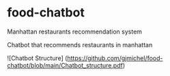 # food-chatbot
Manhattan restaurants recommendation system

Chatbot that recommends restaurants in manhattan


![Chatbot Structure]
(https://github.com/gjmichel/food-chatbot/blob/main/Chatbot_structure.pdf)

